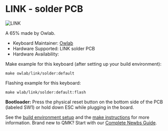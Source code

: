 # LINK - solder PCB

![LINK](https://i.imgur.com/tbeeWsph.jpeg)

A 65% made by Owlab.

* Keyboard Maintainer: [Owlab](https://github.com/owlab-git)
* Hardware Supported: LINK solder PCB
* Hardware Availability: 

Make example for this keyboard (after setting up your build environment):

    make owlab/link/solder:default

Flashing example for this keyboard:

    make wlab/link/solder:default:flash

**Bootloader:** Press the physical reset button on the bottom side of the PCB (labeled SW1) or hold down ESC while plugging in the board.

See the [build environment setup](https://docs.qmk.fm/#/getting_started_build_tools) and the [make instructions](https://docs.qmk.fm/#/getting_started_make_guide) for more information. Brand new to QMK? Start with our [Complete Newbs Guide](https://docs.qmk.fm/#/newbs).
